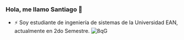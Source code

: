 ### Hola, me llamo Santiago 👋 

- ⚡ Soy estudiante de ingeniería de sistemas de la Universidad EAN, actualmente en 2do Semestre.
![8qG](https://user-images.githubusercontent.com/102564125/160720662-bd3343cf-6ca1-4110-915e-c1e8a1075df9.gif)
